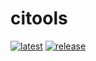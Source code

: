 # citools

[![latest](https://github.com/archmachina/ps-citools/workflows/latest/badge.svg)](https://github.com/archmachina/ps-citools/actions?query=workflow%3Alatest) [![release](https://github.com/archmachina/ps-citools/workflows/release/badge.svg)](https://github.com/archmachina/ps-citools/actions?query=workflow%3Arelease)
